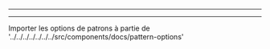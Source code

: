 - - -
- - -

Importer les options de patrons à partie de '../../../../../../../src/components/docs/pattern-options'

<PatternOptions pattern='bent' />

